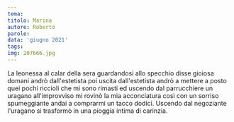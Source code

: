 ```yaml
---
tema:
titolo: Marina
autore: Roberto
parole: 
data: 'giugno 2021'
tags: 
img: 207666.jpg
---
```

La leonessa al calar della sera guardandosi allo specchio disse gioiosa domani andrò dall'estetista poi uscita dall'estetista andrò a mettere a posto quei pochi riccioli che mi sono rimasti ed uscendo dal parrucchiere un uragano all'improvviso mi rovinò la mia acconciatura così con un sorriso spumeggiante andai a comprarmi un tacco dodici. Uscendo dal negoziante l'uragano si trasformò in una pioggia intima di carinzia.
